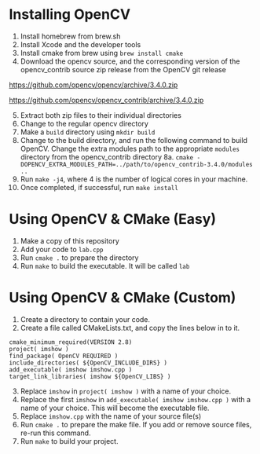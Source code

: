 # Installing OpenCV

1. Install homebrew from brew.sh
2. Install Xcode and the developer tools
3. Install cmake from brew using `brew install cmake`
4. Download the opencv source, and the corresponding version of the opencv_contrib source zip release from the OpenCV git release

https://github.com/opencv/opencv/archive/3.4.0.zip

https://github.com/opencv/opencv_contrib/archive/3.4.0.zip

5. Extract both zip files to their individual directories
6. Change to the regular opencv directory
7. Make a `build` directory using `mkdir build`
8. Change to the build directory, and run the following command to build OpenCV. Change the extra modules path to the appropriate `modules` directory from the opencv_contrib directory
8a. `cmake -DOPENCV_EXTRA_MODULES_PATH=../path/to/opencv_contrib-3.4.0/modules ..`
9. Run `make -j4`, where 4 is the number of logical cores in your machine.
10. Once completed, if successful, run `make install`

# Using OpenCV & CMake (Easy)

1. Make a copy of this repository
2. Add your code to `lab.cpp`
3. Run `cmake .` to prepare the directory
4. Run `make` to build the executable. It will be called `lab`

# Using OpenCV & CMake (Custom)

1. Create a directory to contain your code.
2. Create a file called CMakeLists.txt, and copy the lines below in to it.

```
cmake_minimum_required(VERSION 2.8)
project( imshow )
find_package( OpenCV REQUIRED )
include_directories( ${OpenCV_INCLUDE_DIRS} )
add_executable( imshow imshow.cpp )
target_link_libraries( imshow ${OpenCV_LIBS} )
```

3. Replace `imshow` in `project( imshow )` with a name of your choice.
4. Replace the first `imshow` in  `add_executable( imshow imshow.cpp )` with a name of your choice. This will become the executable file.
5. Replace `imshow.cpp` with the name of your source file(s)
6. Run `cmake .` to prepare the make file. If you add or remove source files, re-run this command.
7. Run `make` to build your project.
